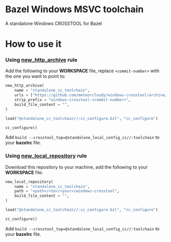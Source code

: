 # Bazel Windows MSVC toolchain
A standalone Windows CROSSTOOL for Bazel

# How to use it

### Using [new_http_archive](https://docs.bazel.build/versions/master/be/workspace.html#new_http_archive) rule
Add the following to your **WORKSPACE** file, replace `<commit-number>` with the one you want to point to:
```python
new_http_archive(
    name = "standalone_cc_toolchain",
    urls = ["https://github.com/meteorcloudy/windows-crosstool/archive/<commit-number>.zip"],
    strip_prefix = "windows-crosstool-<commit-number>",
    build_file_content = "",
)

load("@standalone_cc_toolchain//:cc_configure.bzl", "cc_configure")

cc_configure()
```
Add `build --crosstool_top=@standalone_local_config_cc//:toolchain` to your **bazelrc** file.

### Using [new_local_repository](https://docs.bazel.build/versions/master/be/workspace.html#new_local_repository) rule
Download this repository to your machine, add the following to your **WORKSPACE** file:
```python
new_local_repository(
    name = "standalone_cc_toolchain",
    path = "<path>/<to>/<your>/windows-crosstool",
    build_file_content = "",
)

load("@standalone_cc_toolchain//:cc_configure.bzl", "cc_configure")

cc_configure()
```

Add `build --crosstool_top=@standalone_local_config_cc//:toolchain` to your **bazelrc** file.
